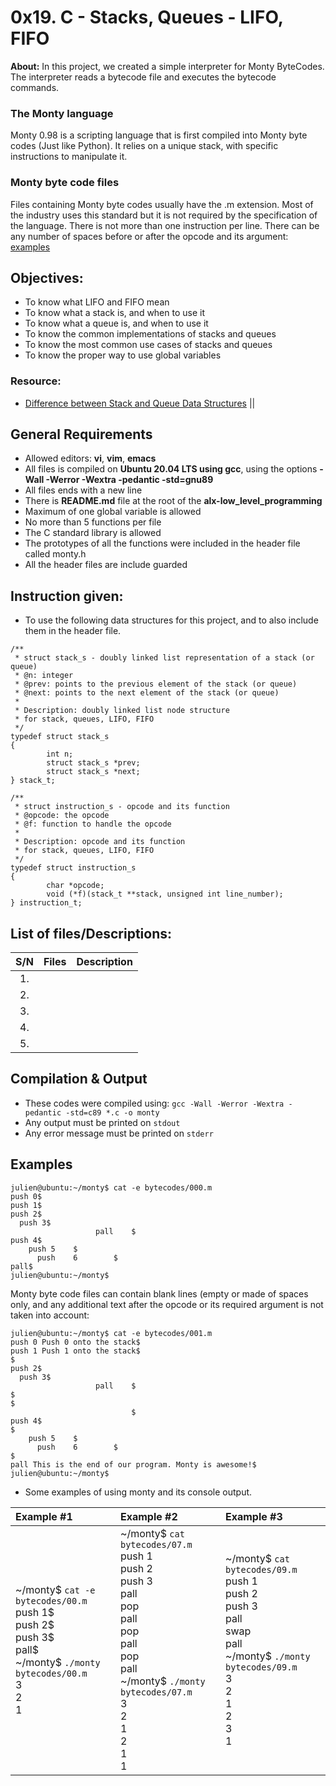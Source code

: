 
# 0x19. C - Stacks, Queues - LIFO, FIFO
**About:** In this project, we created a simple interpreter for Monty ByteCodes. The interpreter reads a bytecode file and executes the bytecode commands.
### The Monty language
Monty 0.98 is a scripting language that is first compiled into Monty byte codes (Just like Python). It relies on a unique stack, with specific instructions to manipulate it. 

### Monty byte code files
Files containing Monty byte codes usually have the .m extension. Most of the industry uses this standard but it is not required by the specification of the language. There is not more than one instruction per line. There can be any number of spaces before or after the opcode and its argument: [examples](#Examples)

## Objectives:
* To know what LIFO and FIFO mean
* To know what a stack is, and when to use it
* To know what a queue is, and when to use it
* To know the common implementations of stacks and queues
* To know the most common use cases of stacks and queues
* To know the proper way to use global variables

### Resource:
* [Difference between Stack and Queue Data Structures](https://www.geeksforgeeks.org/difference-between-stack-and-queue-data-structures/) || 

## General Requirements
* Allowed editors: **vi**, **vim**, **emacs**
* All files is compiled on **Ubuntu 20.04 LTS using gcc**, using the options **-Wall -Werror -Wextra -pedantic -std=gnu89**
* All files ends with a new line
* There is **README.md** file at the root of the **alx-low_level_programming**
* Maximum of one global variable is allowed
* No more than 5 functions per file
* The C standard library is allowed
* The prototypes of all the functions were included in the header file called monty.h
* All the header files are include guarded

## Instruction given:
* To use the following data structures for this project, and to also include them in the header file.
```
/**
 * struct stack_s - doubly linked list representation of a stack (or queue)
 * @n: integer
 * @prev: points to the previous element of the stack (or queue)
 * @next: points to the next element of the stack (or queue)
 *
 * Description: doubly linked list node structure
 * for stack, queues, LIFO, FIFO
 */
typedef struct stack_s
{
        int n;
        struct stack_s *prev;
        struct stack_s *next;
} stack_t;
```
```
/**
 * struct instruction_s - opcode and its function
 * @opcode: the opcode
 * @f: function to handle the opcode
 *
 * Description: opcode and its function
 * for stack, queues, LIFO, FIFO
 */
typedef struct instruction_s
{
        char *opcode;
        void (*f)(stack_t **stack, unsigned int line_number);
} instruction_t;
```

## List of files/Descriptions:
| S/N   |   Files      		|      Description     |
|:-----:|--------------------:|--------------------|
|  1.   |                      |              |
|  2.   |		|			|
|  3.   |		|		|
|  4.   |		|			|
|  5.   |		|		|

## Compilation & Output
* These codes were compiled using: ```gcc -Wall -Werror -Wextra -pedantic -std=c89 *.c -o monty```
* Any output must be printed on ```stdout```
* Any error message must be printed on ```stderr```

## Examples
```
julien@ubuntu:~/monty$ cat -e bytecodes/000.m
push 0$
push 1$
push 2$
  push 3$
                   pall    $
push 4$
    push 5    $
      push    6        $
pall$
julien@ubuntu:~/monty$
```
Monty byte code files can contain blank lines (empty or made of spaces only, and any additional text after the opcode or its required argument is not taken into account:
```
julien@ubuntu:~/monty$ cat -e bytecodes/001.m
push 0 Push 0 onto the stack$
push 1 Push 1 onto the stack$
$
push 2$
  push 3$
                   pall    $
$
$
                           $
push 4$
$
    push 5    $
      push    6        $
$
pall This is the end of our program. Monty is awesome!$
julien@ubuntu:~/monty$
```
* Some examples of using monty and its console output.

|                        Example #1                      |                    Example #2                   |                      Example #3                           |
|:-------------------------------------------------------|:------------------------------------------------|:----------------------------------------------------------|
| ~/monty$ `cat -e bytecodes/00.m` <br> push 1$ <br> push 2$ <br> push 3$ <br> pall$ <br> ~/monty$ `./monty bytecodes/00.m` <br> 3 <br> 2 <br> 1  | ~/monty$ `cat bytecodes/07.m`  <br> push 1 <br> push 2 <br> push 3 <br> pall <br> pop <br> pall <br> pop <br> pall <br> pop <br> pall <br>  ~/monty$ `./monty bytecodes/07.m`  <br> 3 <br> 2 <br> 1 <br> 2 <br> 1 <br> 1 | ~/monty$ `cat bytecodes/09.m` <br> push 1 <br> push 2 <br> push 3 <br> pall <br> swap <br> pall <br> ~/monty$ `./monty bytecodes/09.m` <br> 3 <br> 2 <br> 1 <br> 2 <br> 3 <br> 1 |

